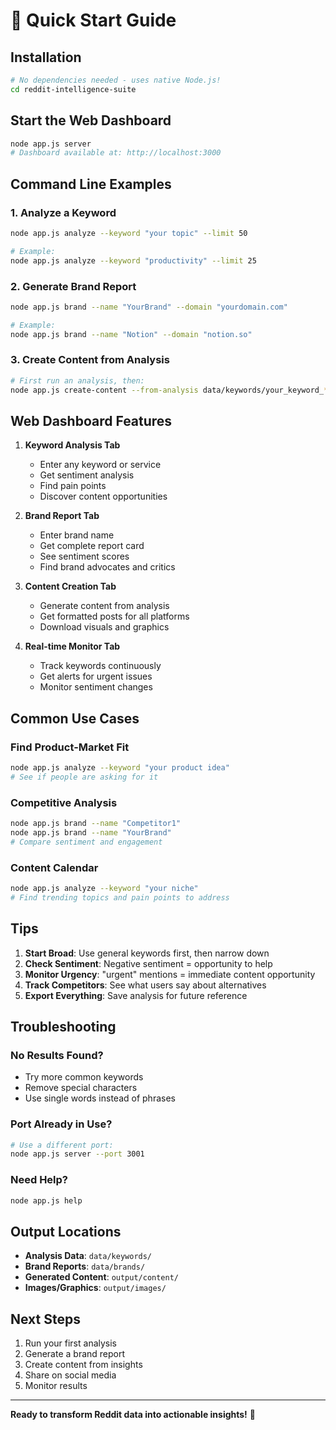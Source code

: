 # 🚀 Quick Start Guide

## Installation
```bash
# No dependencies needed - uses native Node.js!
cd reddit-intelligence-suite
```

## Start the Web Dashboard
```bash
node app.js server
# Dashboard available at: http://localhost:3000
```

## Command Line Examples

### 1. Analyze a Keyword
```bash
node app.js analyze --keyword "your topic" --limit 50

# Example:
node app.js analyze --keyword "productivity" --limit 25
```

### 2. Generate Brand Report
```bash
node app.js brand --name "YourBrand" --domain "yourdomain.com"

# Example:
node app.js brand --name "Notion" --domain "notion.so"
```

### 3. Create Content from Analysis
```bash
# First run an analysis, then:
node app.js create-content --from-analysis data/keywords/your_keyword_*.json
```

## Web Dashboard Features

1. **Keyword Analysis Tab**
   - Enter any keyword or service
   - Get sentiment analysis
   - Find pain points
   - Discover content opportunities

2. **Brand Report Tab**
   - Enter brand name
   - Get complete report card
   - See sentiment scores
   - Find brand advocates and critics

3. **Content Creation Tab**
   - Generate content from analysis
   - Get formatted posts for all platforms
   - Download visuals and graphics

4. **Real-time Monitor Tab**
   - Track keywords continuously
   - Get alerts for urgent issues
   - Monitor sentiment changes

## Common Use Cases

### Find Product-Market Fit
```bash
node app.js analyze --keyword "your product idea"
# See if people are asking for it
```

### Competitive Analysis
```bash
node app.js brand --name "Competitor1"
node app.js brand --name "YourBrand"
# Compare sentiment and engagement
```

### Content Calendar
```bash
node app.js analyze --keyword "your niche"
# Find trending topics and pain points to address
```

## Tips

1. **Start Broad**: Use general keywords first, then narrow down
2. **Check Sentiment**: Negative sentiment = opportunity to help
3. **Monitor Urgency**: "urgent" mentions = immediate content opportunity
4. **Track Competitors**: See what users say about alternatives
5. **Export Everything**: Save analysis for future reference

## Troubleshooting

### No Results Found?
- Try more common keywords
- Remove special characters
- Use single words instead of phrases

### Port Already in Use?
```bash
# Use a different port:
node app.js server --port 3001
```

### Need Help?
```bash
node app.js help
```

## Output Locations

- **Analysis Data**: `data/keywords/`
- **Brand Reports**: `data/brands/`
- **Generated Content**: `output/content/`
- **Images/Graphics**: `output/images/`

## Next Steps

1. Run your first analysis
2. Generate a brand report
3. Create content from insights
4. Share on social media
5. Monitor results

---

**Ready to transform Reddit data into actionable insights!** 🎯